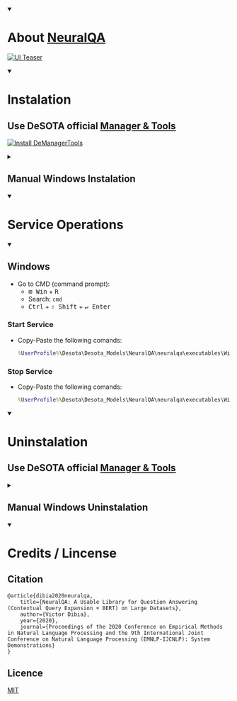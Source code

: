 <details open>
    <summary><h1>About <a href="https://github.com/victordibia/neuralqa">NeuralQA</a></h1></summary>

[![UI Teaser](https://raw.githubusercontent.com/victordibia/neuralqa/master/docs/images/manual.jpg)](https://github.com/victordibia/neuralqa/blob/master/README.md)

</details>

<details open>
    <summary><h1>Instalation</h1></summary>

## Use DeSOTA official [Manager & Tools](https://github.com/DeSOTAai/DeManagerTools#instalation)

[![Install DeManagerTools](https://img.shields.io/static/v1?label=Desota%20-%20Manager%20Tools&message=Install&color=blue&logo=windows)](https://desota.net/assistant/download.php?file=demanagertools&system=win)

<details>
    <summary><h2>Manual Windows Instalation</h2></summary>

* Go to CMD as Administrator (command prompt):
    * <kbd>⊞ Win</kbd> + <kbd>R</kbd>
    * Search: `cmd` 
    * <kbd>Ctrl</kbd> + <kbd>⇧ Shift</kbd> + <kbd>↵ Enter</kbd>

* Copy-Paste the following comands: 
    ```cmd
    powershell -command "Invoke-WebRequest -Uri https://raw.githubusercontent.com/franciscomvargas/neuralqa/master/neuralqa/executables/Windows/neuralqa.install.bat -OutFile ~\neuralqa_installer.bat"
    %UserProfile%\neuralqa_installer.bat && del %UserProfile%\neuralqa_installer.bat

    ```
    * Installer Optional `Arguments`

        <table>
            <thead>
                <tr>
                    <th>arg</th>
                    <th>Description</th>
                </tr>
            </thead>
            <tbody>
                <tr>
                    <td rowspan=3>/reinstall</td>
                    <td>Overwrite project when re-installing</td>
                </tr>
                <tr>
                    <td>Delete project service when re-installing</td>
                </tr>
                <tr>
                    <td>Install without requiring user interaction</td>
                </tr>
                <tr>
                    <td>/startmodel</td>
                    <td>Start project service on instalation</td>
                </tr>
            </tbody>
        </table>
        
        ```cmd
        powershell -command "Invoke-WebRequest -Uri https://raw.githubusercontent.com/franciscomvargas/neuralqa/master/neuralqa/executables/Windows/neuralqa.install.bat -OutFile ~\neuralqa_installer.bat"
        %UserProfile%\neuralqa_installer.bat /reinstall /startmodel && del %UserProfile%\neuralqa_installer.bat

        ```
    
    
</details>
</details>

<details open>
    <summary><h1>Service Operations</h1></summary>

<details open>
    <summary><h2>Windows</h2></summary>

* Go to CMD (command prompt):
  * <kbd>⊞ Win</kbd> + <kbd>R</kbd>
  * Search: `cmd` 
  * <kbd>Ctrl</kbd> + <kbd>⇧ Shift</kbd> + <kbd>↵ Enter</kbd>

### Start Service
* Copy-Paste the following comands: 
    ```cmd
    %UserProfile%\Desota\Desota_Models\NeuralQA\neuralqa\executables\Windows\neuralqa.start.bat

    ```
### Stop Service
* Copy-Paste the following comands: 
    ```cmd
    %UserProfile%\Desota\Desota_Models\NeuralQA\neuralqa\executables\Windows\neuralqa.stop.bat

    ```
</details>
</details>

<details open>
    <summary><h1>Uninstalation</h1></summary>

## Use DeSOTA official [Manager & Tools](https://github.com/DeSOTAai/DeManagerTools#models--tools-dashboard)

<details>
    <summary><h2>Manual Windows Uninstalation</h2></summary>

* Go to CMD (command prompt):
  * <kbd>⊞ Win</kbd> + <kbd>R</kbd>
  * Search: `cmd` 
  * <kbd>Ctrl</kbd> + <kbd>⇧ Shift</kbd> + <kbd>↵ Enter</kbd>

* Copy-Paste the following comands: 
    ```cmd
    %UserProfile%\Desota\Desota_Models\NeuralQA\neuralqa\executables\Windows\neuralqa.uninstall.bat

    ```
    * Uninstaller Optional `Arguments`

      |arg|Description|
      |---|---|
      |/Q|Uninstall without requiring user interaction|

      ```cmd
      %UserProfile%\Desota\Desota_Models\NeuralQA\neuralqa\executables\Windows\neuralqa.uninstall.bat /Q

      ```
      
</details>
</details>

<details open>
    <summary><h1>Credits / Lincense</h1></summary>

## Citation

```
@article{dibia2020neuralqa,
    title={NeuralQA: A Usable Library for Question Answering (Contextual Query Expansion + BERT) on Large Datasets},
    author={Victor Dibia},
    year={2020},
    journal={Proceedings of the 2020 Conference on Empirical Methods in Natural Language Processing and the 9th International Joint Conference on Natural Language Processing (EMNLP-IJCNLP): System Demonstrations}
}
```

## Licence
[MIT](https://github.com/victordibia/neuralqa/blob/master/LICENSE)

</details>
